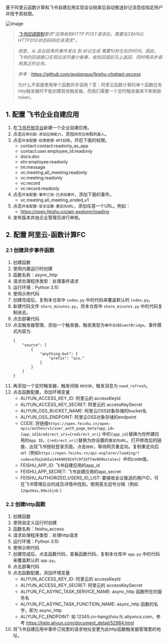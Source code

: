基于阿里云函数计算和飞书自建应用实现会议结束后自动推送妙记消息给指定用户并授予其权限。

![image](https://github.com/bingsanyu/feishu_minutes_share/assets/66949416/d6cd62c3-4688-4b6f-bf14-fb3e719ae198)

> *[飞书回调限制](https://open.feishu.cn/document/ukTMukTMukTM/uYDNxYjL2QTM24iN0EjN/event-subscription-configure-/encrypt-key-encryption-configuration-case#9cd4c9b1)要求"应用收到HTTP POST请求后，需要在3秒内以HTTP200状态码响应该请求"。*

> *但是，从 会议结束的事件发出 到 妙记生成 需要10秒左右的时间。因此，飞书的回调接口实现应该尽量少做事，收到回调后马上返回，同时再异步调用真正的业务。*

> *参考：https://github.com/wujianguo/feishu-chatgpt-access*

> 为什么不直接使用单个函数异步调用？答：阿里云函数计算的单个函数在有http触发器时不能创建其他触发器，而我们需要一个定时触发器来不断刷新token。

## 1. 配置 飞书企业自建应用

1. 在[飞书开放平台](https://open.feishu.cn/app/)新建一个企业自建应用。
2. 点击`应用功能-添加应用能力`，添加`网页应用`和`机器人`。
3. 点击`开发配置-权限管理-API权限`，开启下面的权限。
    - contact:contact:readonly_as_app
    - contact:user.employee_id:readonly
    - docs:doc
    - ehr:employee:readonly
    - im:message
    - vc:meeting.all_meeting:readonly
    - vc:meeting:readonly
    - vc:record
    - vc:record:readonly
4. 点击`开发配置-事件订阅-已添加事件`，添加下面的事件。
    - vc.meeting.all_meeting_ended_v1
5. 点击`开发配置-安全设置-重定向URL`，添加任意一个URL。例如：
    - https://open.feishu.cn/api-explorer/loading
6. 发布版本并由企业管理员进行审核。

## 2. 配置 阿里云-函数计算FC

### 2.1 创建异步事件函数

1. 创建函数
2. 使用内置运行时创建
3. 函数名称：async_http
4. 请求处理程序类型：处理事件请求
5. 运行环境：Python 3.10
6. 使用示例代码
7. 创建完成后，复制本仓库中 ```index.py``` 中的代码来覆盖默认的  ```index.py```。
8. 新建代码文件 ```share_minutes.py```，将本仓库中 ```share_minutes.py``` 中的代码复制进去。
9. 点击部署代码
10. 点击触发器管理，添加一个触发器，触发类型为`事件总线EventBridge`，事件模式内容为
    ```
    {
        "source": [
            {
                "anything-but": {
                    "prefix": "acs."
                }
            }
        ]
    }
    ```
11. 再添加一个定时触发器，触发间隔 `90分钟`，触发消息为 `need_refresh`。
12. 点击函数配置，添加环境变量
    - ALIYUN_ACCESS_KEY_ID: 阿里云的 accessKeyId
    - ALIYUN_ACCESS_KEY_SECRET: 阿里云的 accessKeySecret
    - ALIYUN_OSS_BUCKET_NAME: 阿里云OSS对象存储的bucket名
    - ALIYUN_OSS_ENDPOINT: 阿里云OSS对象存储的endpoint
    - CODE: 将链接`https://open.feishu.cn/open-apis/authen/v1/user_auth_page_beta?app_id={app_id}&redirect_uri={redirect_uri}` 中的`{app_id}`替换为你所建应用的`App ID`，`{redirect_uri}`替换为你设置的`重定向URL`。打开修改后的链接，出现飞书授权登录页面，点击`授权`，等待网页重定向。复制重定向后url（例如`https://open.feishu.cn/api-explorer/loading/?code=e35q1eb5a1444905924fc9f3dff4e909&state=`）中的code值。
    - FEISHU_APP_ID: 飞书自建应用的app_id
    - FEISHU_APP_SECRET: 飞书自建应用的app_secret
    - FEISHU_AUTHORIZED_USERS_ID_LIST: 要接收会议推送的用户ID，可在飞书管理后台的成员详情中找到。使用英文逗号分隔（例如 `12qw34as,09oikjnb` ）

### 2.2 创建http函数

1. 创建函数
2. 使用自定义运行时创建
3. 函数名称：feishu_access
4. 请求处理程序类型：处理http请求
5. 运行环境：Python 3.10
6. 使用示例代码
7. 创建完成后，点击函数代码，查看函数代码，复制本仓库中 ```app.py``` 中的代码来覆盖默认的  ```app.py```。
8. 点击部署代码
9. 点击函数配置，添加环境变量
   - ALIYUN_ACCESS_KEY_ID: 阿里云的 accessKeyId
   - ALIYUN_ACCESS_KEY_SECRET: 阿里云的 accessKeySecret
   - ALIYUN_FC_ASYNC_TASK_SERVICE_NAME: async_http 函数所在的服务名
   - ALIYUN_FC_ASYNC_TASK_FUNCTION_NAME: async_http 函数的名字，即为 async_http
   - ALIYUN_FC_ENDPOINT: 如 12345.cn-hangzhou.fc.aliyuncs.com，参考 https://help.aliyun.com/document_detail/52984.html
10. 将飞书自建应用中事件订阅里的请求地址变更为此http函数触发器管理里的地址。
